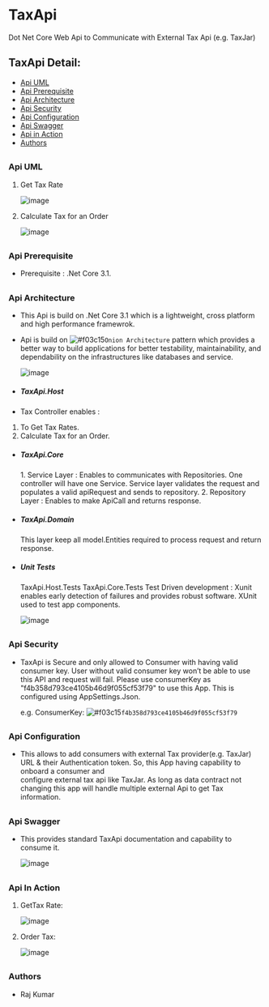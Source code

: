 # TaxApi
Dot Net Core Web Api to Communicate with External Tax Api (e.g. TaxJar)

## TaxApi Detail:

* [Api UML](#api-uml-field) 
* [Api Prerequisite](#api-dependency-field) 
* [Api Architecture](#api-arc-field) 
* [Api Security](#api-security-field) 
* [Api Configuration](#api-config-field) 
* [Api Swagger](#api-swagger-field) 
* [Api in Action](#api-action-field) 
* [Authors](#api-authors-field) 

## <h3 id="api-uml-field">Api UML</h3>

1. Get Tax Rate

    ![image](https://user-images.githubusercontent.com/1794465/115158841-34509b80-a05e-11eb-9326-f15cd2027ef0.png)

2. Calculate Tax for an Order

    ![image](https://user-images.githubusercontent.com/1794465/115158852-43374e00-a05e-11eb-8a52-313ea953b659.png)


## <h3 id="api-dependency-field">Api Prerequisite</h3> 

- Prerequisite : .Net Core 3.1. 


## <h3 id="api-arc-field">Api Architecture</h3>  

- This Api is build on .Net Core 3.1 which is a lightweight, cross platform and high performance framewrok. 
- Api is build on ![#f03c15](https://via.placeholder.com/15/f03c15/000000?text=+)`Onion Architecture` pattern which provides a better way to build applications for better testability, maintainability, and dependability on the infrastructures like databases and service.

  ![image](https://user-images.githubusercontent.com/1794465/115149600-e07c8d00-a032-11eb-9852-5e3b5b717239.png)

* <h5 id="api-arc-field">TaxApi.Host</h5>
-   Tax Controller enables :
  1. To Get Tax Rates.
  2. Calculate Tax for an Order.

* <h5 id="api-arc-field">TaxApi.Core</h5>
  1. Service Layer : Enables to communicates with Repositories. One controller will have one Service. Service layer validates the request and populates a valid 
                  apiRequest and sends to repository.
  2. Repository Layer : Enables to make ApiCall and returns response.

* <h5 id="api-arc-field">TaxApi.Domain</h5>   
     This layer keep all model.Entities required to process request and return response.

* <h5 id="api-arc-field">Unit Tests</h5>
     TaxApi.Host.Tests 
     TaxApi.Core.Tests           
     Test Driven development : Xunit enables early detection of failures and provides robust software. XUnit used to test app components.
          
    ![image](https://user-images.githubusercontent.com/1794465/115159047-349d6680-a05f-11eb-9689-d6f50b4f2914.png)


## <h3 id="api-security-field">Api Security</h3>
- TaxApi is Secure and only allowed to Consumer with having valid consumer key. User without valid consumer key won’t be able to use this API and request will fail.
   Please use consumerKey as "f4b358d793ce4105b46d9f055cf53f79" to use this App. This is configured using AppSettings.Json.
  
   e.g. ConsumerKey: ![#f03c15](https://via.placeholder.com/15/f03c15/000000?text=+)`f4b358d793ce4105b46d9f055cf53f79`

## <h3 id="api-config-field">Api Configuration</h3>
- This allows to add consumers with external Tax provider(e.g. TaxJar) URL & their Authentication token. So, this App having capability to onboard a consumer and     
   configure external tax api like TaxJar. As long as data contract not changing this app will handle multiple external Api to get Tax information.
 
## <h3 id="api-swagger-field">Api Swagger</h3>
   - This provides standard TaxApi documentation and capability to consume it.
          
     ![image](https://user-images.githubusercontent.com/1794465/115150554-dfe5f580-a036-11eb-9443-c3da4e220963.png)

## <h3 id="api-action-field">Api In Action</h3>
   
 1. GetTax Rate:
   
    ![image](https://user-images.githubusercontent.com/1794465/115155595-bc2ea980-a04e-11eb-8414-cb89e7184edd.png)
   
 2. Order Tax:
    
    ![image](https://user-images.githubusercontent.com/1794465/115151201-d5792b00-a039-11eb-883f-0d183aebf069.png)

## <h3 id="api-authors-field">Authors</h3> 
- Raj Kumar

